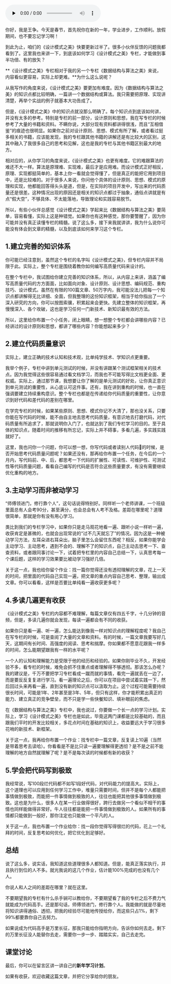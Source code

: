 <audio id="audio" title="春节特别加餐 | 王争：如何学习《设计模式之美》专栏？" controls="" preload="none"><source id="mp3" src="https://static001.geekbang.org/resource/audio/f9/b3/f9bd9f1a6c1425c60aa72a9b92ddf9b3.mp3"></audio>

你好，我是王争。今天是春节，首先祝你在新的一年，学业进步，工作顺利。放假期间，也不要忘记学习啊！

到此为止，咱们的《设计模式之美》快要更新过半了。很多小伙伴反馈的问题我都看到了。这里我也来讲一下，到底该如何学习《设计模式之美》专栏，才能做到事半功倍、有的放矢？

**《设计模式之美》专栏相对于我的另一个专栏《数据结构与算法之美》来说，内容看似更容易，实际上却更难。**为什么这么说呢？

从我写作的角度来说，《设计模式之美》要更加有难度。因为《数据结构与算法之美》的知识点都比较明确，一篇讲一个数据结构或算法。我只需要把原理、实现讲清楚，再举个实战的例子就基本大功告成了。

但是，《设计模式之美》中的知识点就没那么明确了。每个知识点到底该如何讲，并没有太多的参考。特别是专栏的前一部分，设计原则和思想，我在写专栏的时候参考了大量的书籍和资料。不瞒你说，大部分现有资料都讲得很浅，而且“互相借鉴”的痕迹也很明显。如果你之前对设计原则、思想、模式有所了解，或者看过挺多相关的书籍，应该能发现，我的专栏跟其他书籍的讲解还是有比较大的区别，这其中融入了我很多自己的思考和见解，这也是我的专栏与其他书籍区别最大的地方。

相对应的，从你学习的角度来说，《设计模式之美》也更有难度。它的难跟算法的难还不大一样。算法是原理难、实现难，最后才是应用难。而设计模式正好相反，原理、实现都挺简单的，基本上你一看就会觉得懂了，但是真正的能把它用到项目中，还是比较难的。对于很多人来说，你问他个具体的设计原则、思想、模式的原理和实现，他都能回答得头头是道，但是，在实际的项目开发中，写出来的代码质量还是很差。这种情况出现的原因还是相关的知识点都过于抽象，通俗点讲就是有点“假大空”，不够具体、不太能落地，导致理论和实践容易脱节。

所以，有些小伙伴总感觉《设计模式之美》学起来比《数据结构与算法之美》要简单，容易看懂，实际上这是种错觉。如果你也有这种感觉，那你要警醒了，因为你可能并没有真正读懂专栏的精髓。说了这么多，接下来我就讲讲，我为什么说你可能没有体会到文章的精髓，以及到底该如何来学习这个专栏。

## 1.建立完善的知识体系

你可能已经注意到，虽然这个专栏的名字叫《设计模式之美》，但专栏内容并不局限于此。实际上，整个专栏是围绕着教你如何编写高质量代码来设计的。

在整个专栏中，我试图给你建立完善的知识体系，所以，从内容上来讲，涵盖了编写高质量代码的方方面面，比如面向对象、设计原则、设计思想、编码规范、重构技巧、设计模式。虽然在有限的100篇文章、50万字内，我可能没法儿把每一个知识点都讲解得无比详细、全面，但我整理的这份知识框架，相当于给你指出了一个深入研究的方向，你可以按图索骥，积累起来会更快。先建立整体的知识框架，再慢慢深入、各个攻破，这也是学习任何一门新技术、新知识最有效的方法。

所以，这里给你布置一个小任务，闭上眼睛，想一想整个专栏都会讲哪些内容？已经讲过的设计原则和思想，都讲了哪些内容？你能想起来多少？

## 2.建立代码质量意识

实际上，建立正确的技术认知和技术观，比单纯学技术、学知识点更重要。

我举个例子，专栏中讲到单元测试的时候，并没有讲跟某个测试框架相关的技术点。因为我觉得这些很容易通过看文档学习，而我也不可能写得比文档更全面、更权威。实际上，通过那节课，我想要让你了解的是单元测试的好处，让你真正意识到单元测试的重要性，从心底认可这件事。还有，我在讲到重构的时候，也一直在强调要建立持续重构意识。整个专栏也都是在传递给你代码质量的重要性，让你意识到好代码和差代码的差别在哪里。

在学完专栏的时候，如果某些原则、思想、模式你记不大清了，那也没关系，只要你能在写代码的时候，能不由自主地去思考代码质量，有意识地去打磨代码，对代码质量有所追求了，那就说明你入门了，也就达到了我们专栏学习的目的。至于具体的知识点，随着时间的推移有所忘记，实际上并不碍事，多看几遍，多实践实践就好了。

这里，我也问你一个问题，你可以想一想，你写代码或者读别人代码的时候，是否开始思考代码质量问题呢？如果还没有，那再给你布置一个任务，在今后的一个月内，写代码前、中、后，都思考一下代码的扩展性、可读性、可维护性、可测试性等代码质量问题，看看自己编写的代码是否符合这些质量要求，有没有需要继续优化重构的地方。

## 3.主动学习而非被动学习

“师傅领进门，修行靠个人”，这句话说得特别好。同样听一个老师讲课，一个班级里面总有人会考90分，甚至满分，也会总会有人考不及格。差距在哪里呢？道理很简单，那就是你有没有用心学习。

类比到我们的专栏学习中，如果你只是走马观花地看一遍、跟听小说一样听一遍，收获肯定是甚微的，也就会出现常说的“过不几天就忘了”的情况。因为这是一种被动学习方法，左耳朵进右耳朵出，脑子里怎么会留住东西呢？相反，如果你能学会主动学习、主动思考，遇到不会的、理解不了的知识点，自己主动去思考一下、查查资料，或者跟同事讨论一下，试着把专栏里的内容自己总结一下，认真思考每一个课后题，这样的学习效果要比被动学习强好几倍。

关于这一点，我也给你留个作业：找一篇你觉得还没有透彻理解的文章，花上一天的时间，把里面的代码自己实现一遍，把文章的重点内容自己思考、整理，输出成文章。你可以看看，这样是否要比单纯看一遍收获更多呢？

## 4.多读几遍更有收获

《设计模式之美》专栏的内容都不难理解，每篇文章仅有四五千字，十几分钟的音频，但是，多读几遍你就会发现，每读一遍都会有不同的收获。

如果你只是看一遍、听一遍，怎么能达到像我一样对知识点的理解程度呢？我自己在写专栏的时候，可是查阅了大量的文章和资料。有的时候，一篇文章我要写好几天，这期间有长时间、高强度的阅读、思考和揣摩。你如果都不愿意花跟我一样多的时间，怎么能期望跟我有一样的水平呢？

一个人的认知和理解能力是受限于他的经历和经验的。如果你刚毕业不久，开发经验不多，看专栏的时候，难免会抓不住重点或者理解得不够透彻。那该怎么办呢？我的建议是，千万不要把学习专栏看成一蹴而就的事情，看完一遍就丢在一边了，而是要反反复复进行学习。看一遍理论之后，你可以在项目中尝试着实践一下，然后回过头来再看一遍，直到没有新的知识点可以汲取为止。这个过程可能需要持续很长时间，可能是1年、2年甚至是3年、5年，但只有这样，你才能积累出真正的能力、建立真正的竞争壁垒，而不只是学一些快餐知识、填补眼前的焦虑。

在《数据结构与算法之美》专栏中，我也说过，你要做一个长一点的学习计划。实际上，学习《设计模式之美》专栏也是如此，毕竟这两门课都是比较基础的，而且跟我们平时的开发比较相关，多花点时间在基础的知识上，收益要远大于学习很多花哨的新技术、新框架。

关于这一点，我再给你布置一个作业：找专栏中一篇文章，反复读上10遍（当然是带着思考去读哈）。你看看是不是比只读一遍要理解得更透彻？是不是之前不能理解的地方自然就理解了呢？是不是每次读的时候都有新的收获？

## 5.学会把代码写到极致

我经常说，写100段烂代码都不如写1段好代码，对代码能力的提高大。实际上，这个道理也可以应用到任何学习工作中，堆量只需要时间，但并不是每个人都能把事情做到极致，而能把一件事情做到极致的人，往往也能把其他很多事情做到极致。这也是为什么，很多人在某一行业做得很好，跨行去做另一个看似不相干的事情也同样能做得非常好。牛人往往都是能把一件事情做到极致的人。如果所有的事情都只能做到一般好，那你注定也只能做一个平凡的人。

关于这一点，我也布置一个作业给你：找一段你觉得写得很烂的代码，花上一个礼拜的时间，反复思考如何优化，把它优化到足够好。

## 总结

说了这么多，说实话，我知道这些道理很多人都知道。但是，能真正落实执行，并且执行到位的人不多。就光我说的这几个作业，估计能100%完成的也没有几个人。

你说人和人之间的差距在哪里？就在这里。

不要期望我的专栏有什么杀手锏可以教给你，不要期望看了我的专栏之后不费力气就能成为代码高手。还是那句话，师傅领进门，修行靠个人。我能做的就是尽量地将知识讲得通俗、透彻，把我的经验尽可能地传授给你，而这些只占1%，剩下99%都要靠你自己去努力。

如果说成为代码高手是万里长征，那我只能给你指明方向，告诉你如何去走。剩下的万里长征没人能替你去走，需要你一步一步、踏踏实实，自己去走完。

## 课堂讨论

最后，你可以在留言区讲一讲自己的**新年学习计划**。

如果有收获，欢迎收藏这篇文章，并把它分享给你的朋友。
